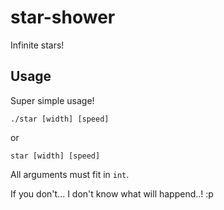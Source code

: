 # star-shower
Infinite stars!

## Usage
Super simple usage!

~~~
./star [width] [speed]
~~~
or
~~~
star [width] [speed]
~~~

All arguments must fit in `int`.

If you don't... I don't know what will happend..! :p
